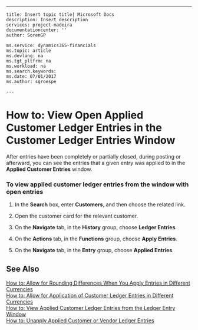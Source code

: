 ---
    title: Insert topic title| Microsoft Docs
    description: Insert description
    services: project-madeira
    documentationcenter: ''
    author: SorenGP

    ms.service: dynamics365-financials
    ms.topic: article
    ms.devlang: na
    ms.tgt_pltfrm: na
    ms.workload: na
    ms.search.keywords:
    ms.date: 07/01/2017
    ms.author: sgroespe

    ---
# How to: View Open Applied Customer Ledger Entries in the Customer Ledger Entries Window
After entries have been completely or partially closed, during posting or afterward, you can see the entries that a given entry was applied to in the **Applied Customer Entries** window.  
  
### To view applied customer ledger entries from the window with open entries  
  
1.  In the **Search** box, enter **Customers**, and then choose the related link.  
  
2.  Open the customer card for the relevant customer.  
  
3.  On the **Navigate** tab, in the **History** group, choose **Ledger Entries**.  
  
4.  On the **Actions** tab, in the **Functions** group, choose **Apply Entries**.  
  
5.  On the **Navigate** tab, in the **Entry** group, choose **Applied Entries**.  
  
## See Also  
 [How to: Allow for Rounding Differences When You Apply Entries in Different Currencies](../FullExperience/how-to-allow-for-rounding-differences-when-you-apply-entries-in-different-currencies.md)   
 [How to: Allow for Application of Customer Ledger Entries in Different Currencies](../FullExperience/how-to-allow-for-application-of-customer-ledger-entries-in-different-currencies.md)   
 [How to: View Applied Customer Ledger Entries from the Ledger Entry Window](../FullExperience/how-to-view-applied-customer-ledger-entries-from-the-ledger-entry-window.md)   
 [How to: Unapply Applied Customer or Vendor Ledger Entries](../FullExperience/How%20to:%20Unapply%20Applied%20Customer%20or%20Vendor%20Ledger%20Entries.md)
